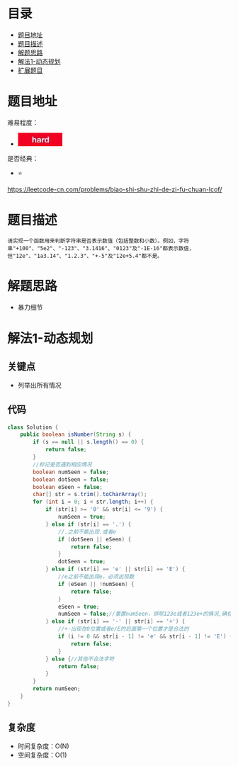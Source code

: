 # 目录
* [题目地址](#题目地址)
* [题目描述](#题目描述)
* [解题思路](#解题思路)
* [解法1-动态规划](#解法1-动态规划)
* [扩展题目](#扩展题目)



# 题目地址
难易程度：
- ![hard.jpg](../.images/hard.jpg)

是否经典：
- ⭐️

https://leetcode-cn.com/problems/biao-shi-shu-zhi-de-zi-fu-chuan-lcof/


# 题目描述
```$xslt
请实现一个函数用来判断字符串是否表示数值（包括整数和小数）。例如，字符串"+100"、"5e2"、"-123"、"3.1416"、"0123"及"-1E-16"都表示数值，但"12e"、"1a3.14"、"1.2.3"、"+-5"及"12e+5.4"都不是。
```


# 解题思路
- 暴力细节



# 解法1-动态规划
## 关键点
- 列举出所有情况


## 代码
```Java
class Solution {
    public boolean isNumber(String s) {
        if (s == null || s.length() == 0) {
            return false;
        }
        //标记是否遇到相应情况
        boolean numSeen = false;
        boolean dotSeen = false;
        boolean eSeen = false;
        char[] str = s.trim().toCharArray();
        for (int i = 0; i < str.length; i++) {
            if (str[i] >= '0' && str[i] <= '9') {
                numSeen = true;
            } else if (str[i] == '.') {
                //.之前不能出现.或者e
                if (dotSeen || eSeen) {
                    return false;
                }
                dotSeen = true;
            } else if (str[i] == 'e' || str[i] == 'E') {
                //e之前不能出现e，必须出现数
                if (eSeen || !numSeen) {
                    return false;
                }
                eSeen = true;
                numSeen = false;//重置numSeen，排除123e或者123e+的情况,确保e之后也出现数
            } else if (str[i] == '-' || str[i] == '+') {
                //+-出现在0位置或者e/E的后面第一个位置才是合法的
                if (i != 0 && str[i - 1] != 'e' && str[i - 1] != 'E') {
                    return false;
                }
            } else {//其他不合法字符
                return false;
            }
        }
        return numSeen;
    }
}
```


## 复杂度
- 时间复杂度：O(N)
- 空间复杂度：O(1)
